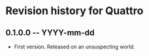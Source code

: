 # Revision history for Quattro

## 0.1.0.0 -- YYYY-mm-dd

* First version. Released on an unsuspecting world.
